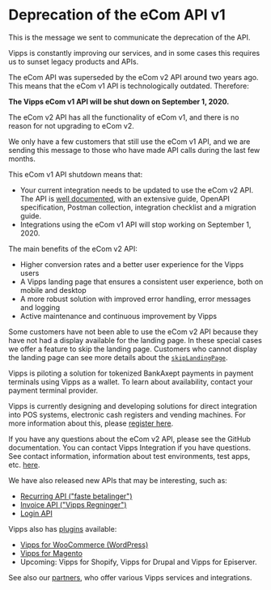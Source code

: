 <!-- START_METADATA
---
draft: true
---
END_METADATA -->

# Deprecation of the eCom API v1

This is the message we sent to communicate the deprecation of the API.

Vipps is constantly improving our services, and in some cases this requires us
to sunset legacy products and APIs.

The eCom API was superseded by the eCom v2 API around two years ago.
This means that the eCom v1 API is technologically outdated.
Therefore:

**The Vipps eCom v1 API will be shut down on September 1, 2020.**

The eCom v2 API has all the functionality of eCom v1, and there is no reason
for not upgrading to eCom v2.

We only have a few customers that still use the eCom v1 API, and we are sending
this message to those who have made API calls during the last few months.

This eCom v1 API shutdown means that:

* Your current integration needs to be updated to use the eCom v2 API. The API
  is [well documented](https://developer.vippsmobilepay.com/docs/APIs/ecom-api), with an
  extensive guide, OpenAPI specification, Postman collection, integration
  checklist and a migration guide.
* Integrations using the eCom v1 API will stop working on September 1, 2020.

The main benefits of the eCom v2 API:

* Higher conversion rates and a better user experience for the Vipps users
* A Vipps landing page that ensures a consistent user experience, both on mobile and desktop
* A more robust solution with improved error handling, error messages and logging
* Active maintenance and continuous improvement by Vipps

Some customers have not been able to use the eCom v2 API because they have not
had a display available for the landing page. In these special cases we offer a
feature to skip the landing page. Customers who cannot display the landing page
can see more details about the
[`skipLandingPage`](https://developer.vippsmobilepay.com/docs/common-topics/landing-page#skip-landing-page).

Vipps is piloting a solution for tokenized BankAxept payments in payment terminals using Vipps
as a wallet. To learn about availability, contact your payment terminal provider.

Vipps is currently designing and developing solutions for direct integration into POS systems, electronic cash registers and vending machines. For more information about this, please [register here](https://forms.office.com/Pages/ResponsePage.aspx?id=XcJbgGSO1k6NJDiDyQaMWuVjn37JcrJJgJkaJ8cPvvVUQVdLVk9PTkZTRDBLSFRRNzQxTlc2VThZMS4u).

If you have any questions about the eCom v2 API, please see the GitHub documentation.
You can contact Vipps Integration if you have questions. See contact information,
information about test environments, test apps, etc. [here](https://developer.vippsmobilepay.com/docs/).

We have also released new APIs that may be interesting, such as:

* [Recurring API ("faste betalinger")](https://developer.vippsmobilepay.com/docs/APIs/recurring-api)
* [Invoice API ("Vipps Regninger")](https://github.com/vippsas/vipps-invoice-api)
* [Login API](https://developer.vippsmobilepay.com/docs/APIs/login-api)

Vipps also has [plugins](https://developer.vippsmobilepay.com/docs/plugins) available:

* [Vipps for WooCommerce (WordPress)](https://wordpress.org/plugins/woo-vipps/)
* [Vipps for Magento](https://www.vipps.no/produkter-og-tjenester/bedrift/ta-betalt-paa-nett/ta-betalt-paa-nett/magento/)
* Upcoming: Vipps for Shopify, Vipps for Drupal and Vipps for Episerver.

See also our
[partners](https://www.vipps.no/produkter-og-tjenester/bedrift/ta-betalt-paa-nett/ta-betalt-paa-nett/#kom-i-gang-med-vipps-pa-nett-category-1),
who offer various Vipps services and integrations.
